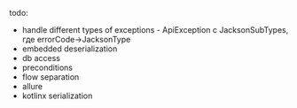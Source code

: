 todo:
- handle different types of exceptions - ApiException с JacksonSubTypes, где errorCode->JacksonType 
- embedded deserialization
- db access
- preconditions
- flow separation
- allure
- kotlinx serialization 
